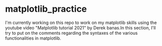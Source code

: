 # matplotlib_practice

I'm currently working on this repo to work on my matplotlib skills using the youtube video "Matplotlib tutorial 2021" by Derek banas.In this section, I'll try to put on the comments regarding the 
syntaxes of the various functionalities in matplotlib. 
